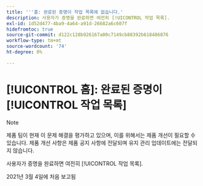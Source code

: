 ```yaml
---
title: '''홈: 완료된 증명이 작업 목록에 없습니다.'
description: 사용자가 증명을 완료하면 여전히 [!UICONTROL 작업 목록].
exl-id: 1d52d477-4ba9-4a64-a91d-26682a6c607f
hidefromtoc: true
source-git-commit: d122c128b926167a00c7149cb88392b618486876
workflow-type: tm+mt
source-wordcount: '74'
ht-degree: 0%

---
```


# [!UICONTROL 홈]: 완료된 증명이 [!UICONTROL 작업 목록]

>[!NOTE]
>
>제품 팀이 현재 이 문제 해결을 평가하고 있으며, 이를 위해서는 제품 개선이 필요할 수 있습니다. 제품 개선 사항은 제품 공지 사항에 전달되며 유지 관리 업데이트에는 전달되지 않습니다.

사용자가 증명을 완료하면 여전히 [!UICONTROL 작업 목록].

2021년 3월 4일에 처음 보고됨
